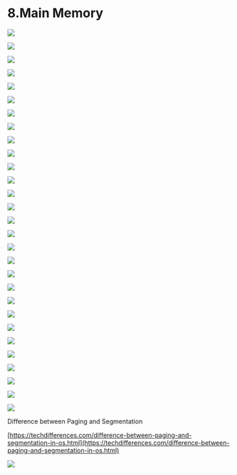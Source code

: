 # 8.Main Memory

![](../.gitbook/assets/image%20%2888%29.png)

![](../.gitbook/assets/image%20%28126%29.png)

![](../.gitbook/assets/image%20%2872%29.png)

![](../.gitbook/assets/image%20%28132%29.png)

![](../.gitbook/assets/image%20%28103%29.png)

![](../.gitbook/assets/image%20%2850%29.png)

![](../.gitbook/assets/image%20%28101%29.png)

![](../.gitbook/assets/image%20%2835%29.png)

![](../.gitbook/assets/image%20%28112%29.png)

![](../.gitbook/assets/image%20%2870%29.png)

![](../.gitbook/assets/image%20%2841%29.png)

![](../.gitbook/assets/image%20%28130%29.png)

![](../.gitbook/assets/image%20%2839%29.png)

![](../.gitbook/assets/image%20%28114%29.png)

![](../.gitbook/assets/image%20%28164%29.png)

![](../.gitbook/assets/image%20%28125%29.png)

![](../.gitbook/assets/image%20%2895%29.png)

![](../.gitbook/assets/image%20%2812%29.png)

![](../.gitbook/assets/image%20%28141%29.png)

![](../.gitbook/assets/image%20%2846%29.png)

![](../.gitbook/assets/image%20%28116%29.png)

![](../.gitbook/assets/image%20%2829%29.png)

![](../.gitbook/assets/image%20%286%29.png)

![](../.gitbook/assets/image%20%28108%29.png)



![](../.gitbook/assets/image%20%2836%29.png)

![](../.gitbook/assets/image%20%28120%29.png)

![](../.gitbook/assets/image%20%28139%29.png)



![](../.gitbook/assets/image%20%2819%29.png)



![](../.gitbook/assets/image%20%28119%29.png)



Difference between Paging and Segmentation 

[https://techdifferences.com/difference-between-paging-and-segmentation-in-os.html](https://techdifferences.com/difference-between-paging-and-segmentation-in-os.html)

![](../.gitbook/assets/image%20%2881%29.png)















